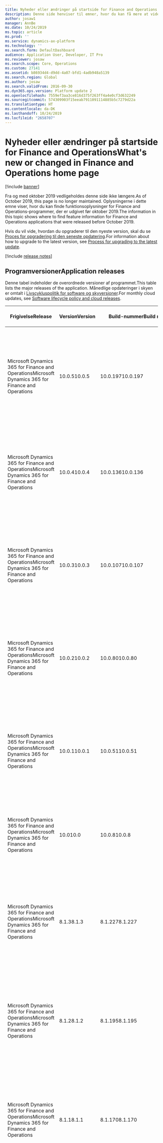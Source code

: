 ```yaml
---
title: Nyheder eller ændringer på startside for Finance and Operations
description: Denne side henviser til emner, hvor du kan få mere at vide om de nye funktioner i de seneste versioner af Finance and Operations-programmer.
author: josaw1
manager: AnnBe
ms.date: 10/24/2019
ms.topic: article
ms.prod: ''
ms.service: dynamics-ax-platform
ms.technology: ''
ms.search.form: DefaultDashboard
audience: Application User, Developer, IT Pro
ms.reviewer: josaw
ms.search.scope: Core, Operations
ms.custom: 27141
ms.assetid: b86934d4-d9dd-4a07-bfd1-4adb948a5139
ms.search.region: Global
ms.author: josaw
ms.search.validFrom: 2016-09-30
ms.dyn365.ops.version: Platform update 2
ms.openlocfilehash: 7559ef3aa3ce816d375f263ff4a4e0cf3d632249
ms.sourcegitcommit: 574309903f15eeab7911091114885b5c7279d22a
ms.translationtype: HT
ms.contentlocale: da-DK
ms.lasthandoff: 10/24/2019
ms.locfileid: "2658707"
---
```

# <a name="whats-new-or-changed-in-finance-and-operations-home-page"></a><span data-ttu-id="bb20c-103">Nyheder eller ændringer på startside for Finance and Operations</span><span class="sxs-lookup"><span data-stu-id="bb20c-103">What's new or changed in Finance and Operations home page</span></span>
[!include [banner](../includes/banner.md)]

<span data-ttu-id="bb20c-104">Fra og med oktober 2019 vedligeholdes denne side ikke længere.</span><span class="sxs-lookup"><span data-stu-id="bb20c-104">As of October 2019, this page is no longer maintained.</span></span> <span data-ttu-id="bb20c-105">Oplysningerne i dette emne viser, hvor du kan finde funktionsoplysninger for Finance and Operations-programmer, der er udgivet før oktober 2019.</span><span class="sxs-lookup"><span data-stu-id="bb20c-105">The information in this topic shows where to find feature information for Finance and Operations applications that were released before October 2019.</span></span>

<span data-ttu-id="bb20c-106">Hvis du vil vide, hvordan du opgraderer til den nyeste version, skal du se [Proces for opgradering til den seneste opdatering](../../dev-itpro/migration-upgrade/upgrade-latest-update.md).</span><span class="sxs-lookup"><span data-stu-id="bb20c-106">For information about how to upgrade to the latest version, see [Process for upgrading to the latest update](../../dev-itpro/migration-upgrade/upgrade-latest-update.md).</span></span>

[!include [release notes](../includes/release-notes.md)]

## <a name="application-releases"></a><span data-ttu-id="bb20c-107">Programversioner</span><span class="sxs-lookup"><span data-stu-id="bb20c-107">Application releases</span></span>

<span data-ttu-id="bb20c-108">Denne tabel indeholder de overordnede versioner af programmet.</span><span class="sxs-lookup"><span data-stu-id="bb20c-108">This table lists the major releases of the application.</span></span> <span data-ttu-id="bb20c-109">Månedlige opdateringer i skyen er omtalt i [Livscykluspolitik for software og skyversioner](../../dev-itpro/migration-upgrade/versions-update-policy.md).</span><span class="sxs-lookup"><span data-stu-id="bb20c-109">For monthly cloud updates, see [Software lifecycle policy and cloud releases](../../dev-itpro/migration-upgrade/versions-update-policy.md).</span></span>

<table>
<thead>
<tr>
<th><span data-ttu-id="bb20c-110">Frigivelse</span><span class="sxs-lookup"><span data-stu-id="bb20c-110">Release</span></span></th>
<th><span data-ttu-id="bb20c-111">Version</span><span class="sxs-lookup"><span data-stu-id="bb20c-111">Version</span></span></th>
<th><span data-ttu-id="bb20c-112">Build-nummer</span><span class="sxs-lookup"><span data-stu-id="bb20c-112">Build number</span></span></th>
<th><span data-ttu-id="bb20c-113">Tilgængelighed</span><span class="sxs-lookup"><span data-stu-id="bb20c-113">Availability</span></span></th>
<th><span data-ttu-id="bb20c-114">Få mere at vide</span><span class="sxs-lookup"><span data-stu-id="bb20c-114">Learn more</span></span></th>
</tr>
</thead>
<tbody>
<tr>
<td><span data-ttu-id="bb20c-115">Microsoft Dynamics 365 for Finance and Operations</span><span class="sxs-lookup"><span data-stu-id="bb20c-115">Microsoft Dynamics 365 for Finance and Operations</span></span></td>
<td><span data-ttu-id="bb20c-116">10.0.5</span><span class="sxs-lookup"><span data-stu-id="bb20c-116">10.0.5</span></span></td>
<td><span data-ttu-id="bb20c-117">10.0.197</span><span class="sxs-lookup"><span data-stu-id="bb20c-117">10.0.197</span></span></td>
<td><span data-ttu-id="bb20c-118">2019. oktober</span><span class="sxs-lookup"><span data-stu-id="bb20c-118">October 2019</span></span></td>
<td><span data-ttu-id="bb20c-119"><a href="whats-new-changed-10-0-5.md">Nyheder eller ændringer i Dynamics 365 for Finance and Operations version 10.0.5. (oktober 2019)</a></span><span class="sxs-lookup"><span data-stu-id="bb20c-119"><a href="whats-new-changed-10-0-5.md">What's new or changed in Dynamics 365 for Finance and Operations version 10.0.5 (October 2019)</a></span></span></td>
</tr>
<tr>
<td><span data-ttu-id="bb20c-120">Microsoft Dynamics 365 for Finance and Operations</span><span class="sxs-lookup"><span data-stu-id="bb20c-120">Microsoft Dynamics 365 for Finance and Operations</span></span></td>
<td><span data-ttu-id="bb20c-121">10.0.4</span><span class="sxs-lookup"><span data-stu-id="bb20c-121">10.0.4</span></span></td>
<td><span data-ttu-id="bb20c-122">10.0.136</span><span class="sxs-lookup"><span data-stu-id="bb20c-122">10.0.136</span></span></td>
<td><span data-ttu-id="bb20c-123">Juli 2019</span><span class="sxs-lookup"><span data-stu-id="bb20c-123">July 2019</span></span></td>
<td><span data-ttu-id="bb20c-124"><a href="whats-new-changed-10-0-4.md">Nyheder eller ændringer i Dynamics 365 for Finance and Operations version 10.0.4 (juli 2019)</a></span><span class="sxs-lookup"><span data-stu-id="bb20c-124"><a href="whats-new-changed-10-0-4.md">What's new or changed in Dynamics 365 for Finance and Operations version 10.0.4 (July 2019)</a></span></span></td>
</tr>
<tr>
<td><span data-ttu-id="bb20c-125">Microsoft Dynamics 365 for Finance and Operations</span><span class="sxs-lookup"><span data-stu-id="bb20c-125">Microsoft Dynamics 365 for Finance and Operations</span></span></td>
<td><span data-ttu-id="bb20c-126">10.0.3</span><span class="sxs-lookup"><span data-stu-id="bb20c-126">10.0.3</span></span></td>
<td><span data-ttu-id="bb20c-127">10.0.107</span><span class="sxs-lookup"><span data-stu-id="bb20c-127">10.0.107</span></span></td>
<td><span data-ttu-id="bb20c-128">2019. juni</span><span class="sxs-lookup"><span data-stu-id="bb20c-128">June 2019</span></span></td>
<td><span data-ttu-id="bb20c-129"><a href="whats-new-changed-10-0-3.md">Nyheder eller ændringer i Dynamics 365 for Finance and Operations version 10.0.3 (juni 2019)</a></span><span class="sxs-lookup"><span data-stu-id="bb20c-129"><a href="whats-new-changed-10-0-3.md">What's new or changed in Dynamics 365 for Finance and Operations version 10.0.3 (June 2019)</a></span></span></td>
</tr><tr>
<td><span data-ttu-id="bb20c-130">Microsoft Dynamics 365 for Finance and Operations</span><span class="sxs-lookup"><span data-stu-id="bb20c-130">Microsoft Dynamics 365 for Finance and Operations</span></span></td>
<td><span data-ttu-id="bb20c-131">10.0.2</span><span class="sxs-lookup"><span data-stu-id="bb20c-131">10.0.2</span></span></td>
<td><span data-ttu-id="bb20c-132">10.0.80</span><span class="sxs-lookup"><span data-stu-id="bb20c-132">10.0.80</span></span></td>
<td><span data-ttu-id="bb20c-133">Maj 2019</span><span class="sxs-lookup"><span data-stu-id="bb20c-133">May 2019</span></span></td>
<td><span data-ttu-id="bb20c-134"><a href="whats-new-changed-10-0-2.md">Nyheder eller ændringer i Dynamics 365 for Finance and Operations version 10.0.2 (maj 2019)</a></span><span class="sxs-lookup"><span data-stu-id="bb20c-134"><a href="whats-new-changed-10-0-2.md">What's new or changed in Dynamics 365 for Finance and Operations version 10.0.2 (May 2019)</a></span></span></td>
</tr>
<tr>
<td><span data-ttu-id="bb20c-135">Microsoft Dynamics 365 for Finance and Operations</span><span class="sxs-lookup"><span data-stu-id="bb20c-135">Microsoft Dynamics 365 for Finance and Operations</span></span></td>
<td><span data-ttu-id="bb20c-136">10.0.1</span><span class="sxs-lookup"><span data-stu-id="bb20c-136">10.0.1</span></span></td>
<td><span data-ttu-id="bb20c-137">10.0.51</span><span class="sxs-lookup"><span data-stu-id="bb20c-137">10.0.51</span></span></td>
<td><span data-ttu-id="bb20c-138">2019. april</span><span class="sxs-lookup"><span data-stu-id="bb20c-138">April 2019</span></span></td>
<td><span data-ttu-id="bb20c-139"><a href="whats-new-changed-10-0-1.md">Nyheder eller ændringer i Dynamics 365 for Finance and Operations version 10.0.1 (april 2019)</a></span><span class="sxs-lookup"><span data-stu-id="bb20c-139"><a href="whats-new-changed-10-0-1.md">What's new or changed in Dynamics 365 for Finance and Operations version 10.0.1 (April 2019)</a></span></span></td>
</tr>
<tr>
<td><span data-ttu-id="bb20c-140">Microsoft Dynamics 365 for Finance and Operations</span><span class="sxs-lookup"><span data-stu-id="bb20c-140">Microsoft Dynamics 365 for Finance and Operations</span></span></td>
<td><span data-ttu-id="bb20c-141">10.0</span><span class="sxs-lookup"><span data-stu-id="bb20c-141">10.0</span></span></td>
<td><span data-ttu-id="bb20c-142">10.0.8</span><span class="sxs-lookup"><span data-stu-id="bb20c-142">10.0.8</span></span></td>
<td><span data-ttu-id="bb20c-143">2019. april</span><span class="sxs-lookup"><span data-stu-id="bb20c-143">April 2019</span></span></td>
<td><span data-ttu-id="bb20c-144"><a href="whats-new-changed-10-0-1.md">Nyheder eller ændringer i Finance and Operations version 10.0 (april 2019) </a></span><span class="sxs-lookup"><span data-stu-id="bb20c-144"><a href="whats-new-changed-10-0-1.md">What's new or changed in Finance and Operations version 10.0 (April 2019) </a></span></span></td>
</tr>
<tr>
<td><span data-ttu-id="bb20c-145">Microsoft Dynamics 365 for Finance and Operations</span><span class="sxs-lookup"><span data-stu-id="bb20c-145">Microsoft Dynamics 365 for Finance and Operations</span></span></td>
<td><span data-ttu-id="bb20c-146">8.1.3</span><span class="sxs-lookup"><span data-stu-id="bb20c-146">8.1.3</span></span></td>
<td><span data-ttu-id="bb20c-147">8.1.227</span><span class="sxs-lookup"><span data-stu-id="bb20c-147">8.1.227</span></span></td>
<td><span data-ttu-id="bb20c-148">Januar 2019</span><span class="sxs-lookup"><span data-stu-id="bb20c-148">January 2019</span></span></td>
<td><span data-ttu-id="bb20c-149"><a href="whats-new-changed-8-1-3.md">Nyheder eller ændringer i Dynamics 365 for Finance and Operations version 8.1.3. (januar 2019)</a></span><span class="sxs-lookup"><span data-stu-id="bb20c-149"><a href="whats-new-changed-8-1-3.md">What's new or changed in Dynamics 365 for Finance and Operations version 8.1.3 (January 2019)</a></span></span></td>
</tr>
<tr>
<td><span data-ttu-id="bb20c-150">Microsoft Dynamics 365 for Finance and Operations</span><span class="sxs-lookup"><span data-stu-id="bb20c-150">Microsoft Dynamics 365 for Finance and Operations</span></span></td>
<td><span data-ttu-id="bb20c-151">8.1.2</span><span class="sxs-lookup"><span data-stu-id="bb20c-151">8.1.2</span></span></td>
<td><span data-ttu-id="bb20c-152">8.1.195</span><span class="sxs-lookup"><span data-stu-id="bb20c-152">8.1.195</span></span></td>
<td><span data-ttu-id="bb20c-153">2018. december</span><span class="sxs-lookup"><span data-stu-id="bb20c-153">December 2018</span></span></td>
<td><span data-ttu-id="bb20c-154"><a href="whats-new-changed-8-1-2.md">Nyheder eller ændringer i Dynamics 365 for Finance and Operations version 8.1.2. (december 2018)</a></span><span class="sxs-lookup"><span data-stu-id="bb20c-154"><a href="whats-new-changed-8-1-2.md">What's new or changed in Dynamics 365 for Finance and Operations version 8.1.2 (December 2018)</a></span></span></td>
</tr>
<tr>
<td><span data-ttu-id="bb20c-155">Microsoft Dynamics 365 for Finance and Operations</span><span class="sxs-lookup"><span data-stu-id="bb20c-155">Microsoft Dynamics 365 for Finance and Operations</span></span></td>
<td><span data-ttu-id="bb20c-156">8.1.1</span><span class="sxs-lookup"><span data-stu-id="bb20c-156">8.1.1</span></span></td>
<td><span data-ttu-id="bb20c-157">8.1.170</span><span class="sxs-lookup"><span data-stu-id="bb20c-157">8.1.170</span></span></td>
<td><span data-ttu-id="bb20c-158">Oktober 2018</span><span class="sxs-lookup"><span data-stu-id="bb20c-158">October 2018</span></span></td>
<td><span data-ttu-id="bb20c-159"><a href="whats-new-changed-8-1-1.md">Nyheder eller ændringer i Dynamics 365 for Finance and Operations version 8.1.1. (oktober 2018)</a></span><span class="sxs-lookup"><span data-stu-id="bb20c-159"><a href="whats-new-changed-8-1-1.md">What's new or changed in Dynamics 365 for Finance and Operations version 8.1.1 (October 2018)</a></span></span></td>
</tr>
<tr>
<td><span data-ttu-id="bb20c-160">Microsoft Dynamics 365 for Finance and Operations</span><span class="sxs-lookup"><span data-stu-id="bb20c-160">Microsoft Dynamics 365 for Finance and Operations</span></span></td>
<td><span data-ttu-id="bb20c-161">8.1</span><span class="sxs-lookup"><span data-stu-id="bb20c-161">8.1</span></span></td>
<td><span data-ttu-id="bb20c-162">8.1.136</span><span class="sxs-lookup"><span data-stu-id="bb20c-162">8.1.136</span></span></td>
<td><span data-ttu-id="bb20c-163">Oktober 2018</span><span class="sxs-lookup"><span data-stu-id="bb20c-163">October 2018</span></span></td>
<td><span data-ttu-id="bb20c-164"><a href="whats-new-changed-8-1-October-2018.md">Nyheder eller ændringer i Dynamics 365 for Finance and Operations version 8.1. (oktober 2018)</a></span><span class="sxs-lookup"><span data-stu-id="bb20c-164"><a href="whats-new-changed-8-1-October-2018.md">What's new or changed in Dynamics 365 for Finance and Operations version 8.1 (October 2018)</a></span></span></td>
</tr>
<tr>
<td><span data-ttu-id="bb20c-165">Microsoft Dynamics 365 for Finance and Operations</span><span class="sxs-lookup"><span data-stu-id="bb20c-165">Microsoft Dynamics 365 for Finance and Operations</span></span></td>
<td><span data-ttu-id="bb20c-166">8.0</span><span class="sxs-lookup"><span data-stu-id="bb20c-166">8.0</span></span></td>
<td><span data-ttu-id="bb20c-167">8.0.30, 8.0.35</span><span class="sxs-lookup"><span data-stu-id="bb20c-167">8.0.30, 8.0.35</span></span></td>
<td><span data-ttu-id="bb20c-168">2018. april</span><span class="sxs-lookup"><span data-stu-id="bb20c-168">April 2018</span></span></td>
<td><span data-ttu-id="bb20c-169"><a href="whats-new-changed-8-0-April-2018.md">Nyheder eller ændringer i Dynamics 365 for Finance and Operations version 8.0 (april 2018)</a></span><span class="sxs-lookup"><span data-stu-id="bb20c-169"><a href="whats-new-changed-8-0-April-2018.md">What's new or changed in Dynamics 365 for Finance and Operations version 8.0 (April 2018)</a></span></span></td>
</tr>
<tr>
<td><span data-ttu-id="bb20c-170">Microsoft Dynamics 365 for Finance and Operations, Enterprise Edition</span><span class="sxs-lookup"><span data-stu-id="bb20c-170">Microsoft Dynamics 365 for Finance and Operations, Enterprise edition</span></span></td>
<td><span data-ttu-id="bb20c-171">7.3</span><span class="sxs-lookup"><span data-stu-id="bb20c-171">7.3</span></span></td>
<td><span data-ttu-id="bb20c-172">7.3.11971.56116</span><span class="sxs-lookup"><span data-stu-id="bb20c-172">7.3.11971.56116</span></span></td>
<td><span data-ttu-id="bb20c-173">2017. december</span><span class="sxs-lookup"><span data-stu-id="bb20c-173">December 2017</span></span></td>
<td><span data-ttu-id="bb20c-174"><a href="whats-new-application-7.3-update.md">Nyheder eller ændringer i Dynamics 365 for Finance and Operations, Enterprise Edition 7.3</a></span><span class="sxs-lookup"><span data-stu-id="bb20c-174"><a href="whats-new-application-7.3-update.md">What's new or changed in Dynamics 365 for Finance and Operations, Enterprise edition 7.3</a></span></span></td>
</tr>
<tr>
<td><span data-ttu-id="bb20c-175">Microsoft Dynamics 365 for Finance and Operations, Enterprise Edition</span><span class="sxs-lookup"><span data-stu-id="bb20c-175">Microsoft Dynamics 365 for Finance and Operations, Enterprise edition</span></span></td>
<td><span data-ttu-id="bb20c-176">Juli 2017</span><span class="sxs-lookup"><span data-stu-id="bb20c-176">July 2017</span></span></td>
<td><span data-ttu-id="bb20c-177">7.2.11792.56024</span><span class="sxs-lookup"><span data-stu-id="bb20c-177">7.2.11792.56024</span></span></td>
<td><span data-ttu-id="bb20c-178">2017. juni</span><span class="sxs-lookup"><span data-stu-id="bb20c-178">June 2017</span></span></td>
<td><span data-ttu-id="bb20c-179"><a href="whats-new-application-July-2017-update.md">Nyheder eller ændringer i Dynamics 365 for Finance and Operations, Enterprise Edition (juli 2017)</a></span><span class="sxs-lookup"><span data-stu-id="bb20c-179"><a href="whats-new-application-July-2017-update.md">What's new or changed in Dynamics 365 for Finance and Operations, Enterprise edition (July 2017)</a></span></span></td>
</tr>
<tr>
<td><span data-ttu-id="bb20c-180">Microsoft Dynamics 365 for Operations</span><span class="sxs-lookup"><span data-stu-id="bb20c-180">Microsoft Dynamics 365 for Operations</span></span></td>
<td><span data-ttu-id="bb20c-181">1611</span><span class="sxs-lookup"><span data-stu-id="bb20c-181">1611</span></span></td>
<td><span data-ttu-id="bb20c-182">7.1.1541.3036</span><span class="sxs-lookup"><span data-stu-id="bb20c-182">7.1.1541.3036</span></span></td>
<td><span data-ttu-id="bb20c-183">November 2016</span><span class="sxs-lookup"><span data-stu-id="bb20c-183">November 2016</span></span></td>
<td><span data-ttu-id="bb20c-184"><a href="whats-new-dynamics-365-operations-1611.md">Nyheder eller ændringer i Dynamics 365 for Operations version 1611 (november 2016)</a></span><span class="sxs-lookup"><span data-stu-id="bb20c-184"><a href="whats-new-dynamics-365-operations-1611.md">What's new or changed in Dynamics 365 for Operations version 1611 (November 2016)</a></span></span></td>
</tr>
<tr>
<td><span data-ttu-id="bb20c-185">Microsoft Dynamics AX</span><span class="sxs-lookup"><span data-stu-id="bb20c-185">Microsoft Dynamics AX</span></span></td>
<td><span data-ttu-id="bb20c-186">7.0.1</span><span class="sxs-lookup"><span data-stu-id="bb20c-186">7.0.1</span></span></td>
<td><span data-ttu-id="bb20c-187">7.0.1265.23014</span><span class="sxs-lookup"><span data-stu-id="bb20c-187">7.0.1265.23014</span></span></td>
<td><span data-ttu-id="bb20c-188">Maj 2016</span><span class="sxs-lookup"><span data-stu-id="bb20c-188">May 2016</span></span></td>
<td><span data-ttu-id="bb20c-189"><a href="whats-new-changed-application-version-7-0-1-may-2016.md">Nyheder eller ændringer i Dynamics AX-programversion 7.0.1 (maj 2016)</a></span><span class="sxs-lookup"><span data-stu-id="bb20c-189"><a href="whats-new-changed-application-version-7-0-1-may-2016.md">What's new or changed in Dynamics AX application version 7.0.1 (May 2016)</a></span></span></td>
</tr>
<tr>
<td><span data-ttu-id="bb20c-190">Microsoft Dynamics AX</span><span class="sxs-lookup"><span data-stu-id="bb20c-190">Microsoft Dynamics AX</span></span></td>
<td><span data-ttu-id="bb20c-191">7.0</span><span class="sxs-lookup"><span data-stu-id="bb20c-191">7.0</span></span></td>
<td><span data-ttu-id="bb20c-192">7.0.1265.3015</span><span class="sxs-lookup"><span data-stu-id="bb20c-192">7.0.1265.3015</span></span></td>
<td><span data-ttu-id="bb20c-193">2016. februar</span><span class="sxs-lookup"><span data-stu-id="bb20c-193">February 2016</span></span></td>
<td><span data-ttu-id="bb20c-194"><a href="whats-new-changed-7-0-february-2016.md">Nyheder eller ændringer i Dynamics AX 7.0 (februar 2016)</a></span><span class="sxs-lookup"><span data-stu-id="bb20c-194"><a href="whats-new-changed-7-0-february-2016.md">What's new or changed in Dynamics AX 7.0 (February 2016)</a></span></span></td>
</tr>
</tbody>
</table>

## <a name="platform-releases"></a><span data-ttu-id="bb20c-195">Platformsversioner</span><span class="sxs-lookup"><span data-stu-id="bb20c-195">Platform releases</span></span>

<table>
<thead>
<tr>
<th><span data-ttu-id="bb20c-196">Frigivelse</span><span class="sxs-lookup"><span data-stu-id="bb20c-196">Release</span></span></th>
<th><span data-ttu-id="bb20c-197">Version</span><span class="sxs-lookup"><span data-stu-id="bb20c-197">Version</span></span></th>
<th><span data-ttu-id="bb20c-198">Build-nummer</span><span class="sxs-lookup"><span data-stu-id="bb20c-198">Build number</span></span></th>
<th><span data-ttu-id="bb20c-199">Tilgængelighed</span><span class="sxs-lookup"><span data-stu-id="bb20c-199">Availability</span></span></th>
<th><span data-ttu-id="bb20c-200">Få mere at vide</span><span class="sxs-lookup"><span data-stu-id="bb20c-200">Learn more</span></span></th>
</tr>
</thead>
<tbody>
<tr>
<td><span data-ttu-id="bb20c-201">Microsoft Dynamics 365 for Finance and Operations</span><span class="sxs-lookup"><span data-stu-id="bb20c-201">Microsoft Dynamics 365 for Finance and Operations</span></span></td>
<td><span data-ttu-id="bb20c-202">Platform update 29</span><span class="sxs-lookup"><span data-stu-id="bb20c-202">Platform update 29</span></span></td>
<td><span data-ttu-id="bb20c-203">7.0.5372</span><span class="sxs-lookup"><span data-stu-id="bb20c-203">7.0.5372</span></span></td>
<td><span data-ttu-id="bb20c-204">2019. oktober</span><span class="sxs-lookup"><span data-stu-id="bb20c-204">October 2019</span></span></td>
<td><span data-ttu-id="bb20c-205"><a href="whats-new-platform-update-29.md">Nyheder eller ændringer i Dynamics 365 for Finance and Operations Platform update 29 (oktober 2019)</a></span><span class="sxs-lookup"><span data-stu-id="bb20c-205"><a href="whats-new-platform-update-29.md">What's new or changed in Dynamics 365 for Finance and Operations platform update 29 (October 2019)</a></span></span></td>
</tr>
<tr>
<td><span data-ttu-id="bb20c-206">Microsoft Dynamics 365 for Finance and Operations</span><span class="sxs-lookup"><span data-stu-id="bb20c-206">Microsoft Dynamics 365 for Finance and Operations</span></span></td>
<td><span data-ttu-id="bb20c-207">Platform update 28</span><span class="sxs-lookup"><span data-stu-id="bb20c-207">Platform update 28</span></span></td>
<td><span data-ttu-id="bb20c-208">7.0.5314</span><span class="sxs-lookup"><span data-stu-id="bb20c-208">7.0.5314</span></span></td>
<td><span data-ttu-id="bb20c-209">Juli 2019</span><span class="sxs-lookup"><span data-stu-id="bb20c-209">July 2019</span></span></td>
<td><span data-ttu-id="bb20c-210"><a href="whats-new-platform-update-28.md">Nyheder eller ændringer i Dynamics 365 for Finance and Operations-platformsopdatering 28 (juli 2019)</a></span><span class="sxs-lookup"><span data-stu-id="bb20c-210"><a href="whats-new-platform-update-28.md">What's new or changed in Dynamics 365 for Finance and Operations platform update 28 (July 2019)</a></span></span></td>
</tr>
<tr>
<td><span data-ttu-id="bb20c-211">Microsoft Dynamics 365 for Finance and Operations</span><span class="sxs-lookup"><span data-stu-id="bb20c-211">Microsoft Dynamics 365 for Finance and Operations</span></span></td>
<td><span data-ttu-id="bb20c-212">Platform update 27</span><span class="sxs-lookup"><span data-stu-id="bb20c-212">Platform update 27</span></span></td>
<td><span data-ttu-id="bb20c-213">7.0.5286</span><span class="sxs-lookup"><span data-stu-id="bb20c-213">7.0.5286</span></span></td>
<td><span data-ttu-id="bb20c-214">2019. juni</span><span class="sxs-lookup"><span data-stu-id="bb20c-214">June 2019</span></span></td>
<td><span data-ttu-id="bb20c-215"><a href="whats-new-platform-update-27.md">Nyheder eller ændringer i Dynamics 365 for Finance and Operations-platformsopdatering 27 (juni 2019)</a></span><span class="sxs-lookup"><span data-stu-id="bb20c-215"><a href="whats-new-platform-update-27.md">What's new or changed in Dynamics 365 for Finance and Operations platform update 27 (June 2019)</a></span></span></td>
</tr><tr>
<td><span data-ttu-id="bb20c-216">Microsoft Dynamics 365 for Finance and Operations</span><span class="sxs-lookup"><span data-stu-id="bb20c-216">Microsoft Dynamics 365 for Finance and Operations</span></span></td>
<td><span data-ttu-id="bb20c-217">Platform update 26</span><span class="sxs-lookup"><span data-stu-id="bb20c-217">Platform update 26</span></span></td>
<td><span data-ttu-id="bb20c-218">7.0.5257</span><span class="sxs-lookup"><span data-stu-id="bb20c-218">7.0.5257</span></span></td>
<td><span data-ttu-id="bb20c-219">Maj 2019</span><span class="sxs-lookup"><span data-stu-id="bb20c-219">May 2019</span></span></td>
<td><span data-ttu-id="bb20c-220"><a href="whats-new-platform-update-26.md">Nyheder eller ændringer i Dynamics 365 for Finance and Operations-platformsopdatering 26 (maj 2019)</a></span><span class="sxs-lookup"><span data-stu-id="bb20c-220"><a href="whats-new-platform-update-26.md">What's new or changed in Dynamics 365 for Finance and Operations platform update 26 (May 2019)</a></span></span></td>
</tr>
<tr>
<td><span data-ttu-id="bb20c-221">Microsoft Dynamics 365 for Finance and Operations</span><span class="sxs-lookup"><span data-stu-id="bb20c-221">Microsoft Dynamics 365 for Finance and Operations</span></span></td>
<td><span data-ttu-id="bb20c-222">Platform update 25</span><span class="sxs-lookup"><span data-stu-id="bb20c-222">Platform update 25</span></span></td>
<td><span data-ttu-id="bb20c-223">7.0.5222</span><span class="sxs-lookup"><span data-stu-id="bb20c-223">7.0.5222</span></span></td>
<td><span data-ttu-id="bb20c-224">2019. april</span><span class="sxs-lookup"><span data-stu-id="bb20c-224">April 2019</span></span></td>
<td><span data-ttu-id="bb20c-225"><a href="whats-new-platform-25.md">Nyheder eller ændringer i Dynamics 365 for Finance and Operations-platformsopdatering 25 (april 2019)</a></span><span class="sxs-lookup"><span data-stu-id="bb20c-225"><a href="whats-new-platform-25.md">What's new or changed in Dynamics 365 for Finance and Operations platform update 25 (April 2019)</a></span></span></td>
</tr><tr>
<td><span data-ttu-id="bb20c-226">Microsoft Dynamics 365 for Finance and Operations</span><span class="sxs-lookup"><span data-stu-id="bb20c-226">Microsoft Dynamics 365 for Finance and Operations</span></span></td>
<td><span data-ttu-id="bb20c-227">Platform update 24</span><span class="sxs-lookup"><span data-stu-id="bb20c-227">Platform update 24</span></span></td>
<td><span data-ttu-id="bb20c-228">7.0.5179</span><span class="sxs-lookup"><span data-stu-id="bb20c-228">7.0.5179</span></span></td>
<td><span data-ttu-id="bb20c-229">2019. marts</span><span class="sxs-lookup"><span data-stu-id="bb20c-229">March 2019</span></span></td>
<td><span data-ttu-id="bb20c-230"><a href="whats-new-platform-update-24.md">Nyheder eller ændringer i Dynamics 365 for Finance and Operations-platformsopdatering 24 (marts 2019)</a></span><span class="sxs-lookup"><span data-stu-id="bb20c-230"><a href="whats-new-platform-update-24.md">What's new or changed in Dynamics 365 for Finance and Operations platform update 24 (March 2019)</a></span></span></td>
</tr>
<tr>
<td><span data-ttu-id="bb20c-231">Microsoft Dynamics 365 for Finance and Operations</span><span class="sxs-lookup"><span data-stu-id="bb20c-231">Microsoft Dynamics 365 for Finance and Operations</span></span></td>
<td><span data-ttu-id="bb20c-232">Platformsopdatering 23</span><span class="sxs-lookup"><span data-stu-id="bb20c-232">Platform update 23</span></span></td>
<td><span data-ttu-id="bb20c-233">7.0.5126</span><span class="sxs-lookup"><span data-stu-id="bb20c-233">7.0.5126</span></span></td>
<td><span data-ttu-id="bb20c-234">Januar 2019</span><span class="sxs-lookup"><span data-stu-id="bb20c-234">January 2019</span></span></td>
<td><span data-ttu-id="bb20c-235"><a href="whats-new-platform-update-23.md">Nyheder eller ændringer i Dynamics 365 for Finance and Operations-platformsopdatering 23 (januar 2019)</a></span><span class="sxs-lookup"><span data-stu-id="bb20c-235"><a href="whats-new-platform-update-23.md">What's new or changed in Dynamics 365 for Finance and Operations platform update 23 (January 2019)</a></span></span></td>
</tr>
<tr>
<td><span data-ttu-id="bb20c-236">Microsoft Dynamics 365 for Finance and Operations</span><span class="sxs-lookup"><span data-stu-id="bb20c-236">Microsoft Dynamics 365 for Finance and Operations</span></span></td>
<td><span data-ttu-id="bb20c-237">Platformsopdatering 22</span><span class="sxs-lookup"><span data-stu-id="bb20c-237">Platform update 22</span></span></td>
<td><span data-ttu-id="bb20c-238">7.0.5095</span><span class="sxs-lookup"><span data-stu-id="bb20c-238">7.0.5095</span></span></td>
<td><span data-ttu-id="bb20c-239">2018. december</span><span class="sxs-lookup"><span data-stu-id="bb20c-239">December 2018</span></span></td>
<td><span data-ttu-id="bb20c-240"><a href="whats-new-platform-update-22.md">Nyheder eller ændringer i Dynamics 365 for Finance and Operations-platformsopdatering 22 (december 2018)</a></span><span class="sxs-lookup"><span data-stu-id="bb20c-240"><a href="whats-new-platform-update-22.md">What's new or changed in Dynamics 365 for Finance and Operations platform update 22 (December 2018)</a></span></span></td>
</tr>
<tr>
<td><span data-ttu-id="bb20c-241">Microsoft Dynamics 365 for Finance and Operations</span><span class="sxs-lookup"><span data-stu-id="bb20c-241">Microsoft Dynamics 365 for Finance and Operations</span></span></td>
<td><span data-ttu-id="bb20c-242">Platformsopdatering 21</span><span class="sxs-lookup"><span data-stu-id="bb20c-242">Platform update 21</span></span></td>
<td><span data-ttu-id="bb20c-243">7.0.5073</span><span class="sxs-lookup"><span data-stu-id="bb20c-243">7.0.5073</span></span></td>
<td><span data-ttu-id="bb20c-244">November 2018</span><span class="sxs-lookup"><span data-stu-id="bb20c-244">November 2018</span></span></td>
<td><span data-ttu-id="bb20c-245"><a href="whats-new-platform-update-21.md">Nyheder eller ændringer i Dynamics 365 for Finance and Operations-platformsopdatering 21 (november 2018)</a></span><span class="sxs-lookup"><span data-stu-id="bb20c-245"><a href="whats-new-platform-update-21.md">What's new or changed in Dynamics 365 for Finance and Operations platform update 21 (November 2018)</a></span></span></td>
</tr>
<tr>
<td><span data-ttu-id="bb20c-246">Microsoft Dynamics 365 for Finance and Operations</span><span class="sxs-lookup"><span data-stu-id="bb20c-246">Microsoft Dynamics 365 for Finance and Operations</span></span></td>
<td><span data-ttu-id="bb20c-247">Platformsopdatering 20</span><span class="sxs-lookup"><span data-stu-id="bb20c-247">Platform update 20</span></span></td>
<td><span data-ttu-id="bb20c-248">7.0.5030</span><span class="sxs-lookup"><span data-stu-id="bb20c-248">7.0.5030</span></span></td>
<td><span data-ttu-id="bb20c-249">2018. september</span><span class="sxs-lookup"><span data-stu-id="bb20c-249">September 2018</span></span></td>
<td><span data-ttu-id="bb20c-250"><a href="whats-new-platform-update-20.md">Nyheder eller ændringer i Dynamics 365 for Finance and Operations-platformsopdatering 20 (september 2018)</a></span><span class="sxs-lookup"><span data-stu-id="bb20c-250"><a href="whats-new-platform-update-20.md">What's new or changed in Dynamics 365 for Finance and Operations platform update 20 (September 2018)</a></span></span></td>
</tr>
<tr>
<td><span data-ttu-id="bb20c-251">Microsoft Dynamics 365 for Finance and Operations, Enterprise Edition</span><span class="sxs-lookup"><span data-stu-id="bb20c-251">Microsoft Dynamics 365 for Finance and Operations, Enterprise edition</span></span></td>
<td><span data-ttu-id="bb20c-252">Platformsopdatering 15</span><span class="sxs-lookup"><span data-stu-id="bb20c-252">Platform update 15</span></span></td>
<td><span data-ttu-id="bb20c-253">7.0.4841</span><span class="sxs-lookup"><span data-stu-id="bb20c-253">7.0.4841</span></span></td>
<td><span data-ttu-id="bb20c-254">2018. marts</span><span class="sxs-lookup"><span data-stu-id="bb20c-254">March 2018</span></span></td>
<td><span data-ttu-id="bb20c-255"><a href="whats-new-platform-update-15.md">Nyheder eller ændringer i Dynamics 365 for Finance and Operations, Enterprise Edition-platformsopdatering 15 (marts 2018)</a></span><span class="sxs-lookup"><span data-stu-id="bb20c-255"><a href="whats-new-platform-update-15.md">What's new or changed in Dynamics 365 for Finance and Operations, Enterprise edition platform update 15 (March 2018)</a></span></span></td>
</tr>
<tr>
<td><span data-ttu-id="bb20c-256">Microsoft Dynamics 365 for Finance and Operations, Enterprise Edition</span><span class="sxs-lookup"><span data-stu-id="bb20c-256">Microsoft Dynamics 365 for Finance and Operations, Enterprise edition</span></span></td>
<td><span data-ttu-id="bb20c-257">Platformsopdatering 12</span><span class="sxs-lookup"><span data-stu-id="bb20c-257">Platform update 12</span></span></td>
<td><span data-ttu-id="bb20c-258">7.0.4709</span><span class="sxs-lookup"><span data-stu-id="bb20c-258">7.0.4709</span></span></td>
<td><span data-ttu-id="bb20c-259">November 2017</span><span class="sxs-lookup"><span data-stu-id="bb20c-259">November 2017</span></span></td>
<td><span data-ttu-id="bb20c-260"><a href="whats-new-platform-update-12.md">Nyheder eller ændringer i Dynamics 365 for Finance and Operations, Enterprise Edition-platformsopdatering 12 (november 2017)</a></span><span class="sxs-lookup"><span data-stu-id="bb20c-260"><a href="whats-new-platform-update-12.md">What's new or changed in Dynamics 365 for Finance and Operations, Enterprise edition platform update 12 (November 2017)</a></span></span></td>
</tr>
<tr>
<td><span data-ttu-id="bb20c-261">Microsoft Dynamics 365 for Finance and Operations, Enterprise Edition</span><span class="sxs-lookup"><span data-stu-id="bb20c-261">Microsoft Dynamics 365 for Finance and Operations, Enterprise edition</span></span></td>
<td><span data-ttu-id="bb20c-262">Platformsopdatering 11</span><span class="sxs-lookup"><span data-stu-id="bb20c-262">Platform update 11</span></span></td>
<td><span data-ttu-id="bb20c-263">7.0.4679.35176</span><span class="sxs-lookup"><span data-stu-id="bb20c-263">7.0.4679.35176</span></span></td>
<td><span data-ttu-id="bb20c-264">Oktober 2017</span><span class="sxs-lookup"><span data-stu-id="bb20c-264">October 2017</span></span></td>
<td><span data-ttu-id="bb20c-265"><a href="whats-new-platform-update-11.md">Nyheder eller ændringer i Dynamics 365 for Finance and Operations, Enterprise Edition-platformsopdatering 11 (oktober 2017)</a></span><span class="sxs-lookup"><span data-stu-id="bb20c-265"><a href="whats-new-platform-update-11.md">What's new or changed in Dynamics 365 for Finance and Operations, Enterprise edition platform update 11 (October 2017)</a></span></span></td>
</tr>
<tr>
<td><span data-ttu-id="bb20c-266">Microsoft Dynamics 365 for Finance and Operations, Enterprise Edition</span><span class="sxs-lookup"><span data-stu-id="bb20c-266">Microsoft Dynamics 365 for Finance and Operations, Enterprise edition</span></span></td>
<td><span data-ttu-id="bb20c-267">Platformsopdatering 10</span><span class="sxs-lookup"><span data-stu-id="bb20c-267">Platform update 10</span></span></td>
<td><span data-ttu-id="bb20c-268">7.0.4641.16233</span><span class="sxs-lookup"><span data-stu-id="bb20c-268">7.0.4641.16233</span></span></td>
<td><span data-ttu-id="bb20c-269">2017. august</span><span class="sxs-lookup"><span data-stu-id="bb20c-269">August 2017</span></span></td>
<td><span data-ttu-id="bb20c-270"><a href="whats-new-platform-update-10.md">Nyheder eller ændringer i Dynamics 365 for Finance and Operations, Enterprise Edition-platformsopdatering 10 (august 2017)</a></span><span class="sxs-lookup"><span data-stu-id="bb20c-270"><a href="whats-new-platform-update-10.md">What's new or changed in Dynamics 365 for Finance and Operations, Enterprise edition platform update 10 (August 2017)</a></span></span></td>
</tr>
<tr>
<td><span data-ttu-id="bb20c-271">Microsoft Dynamics 365 for Finance and Operations, Enterprise Edition</span><span class="sxs-lookup"><span data-stu-id="bb20c-271">Microsoft Dynamics 365 for Finance and Operations, Enterprise edition</span></span></td>
<td><span data-ttu-id="bb20c-272">Platformsopdatering 9</span><span class="sxs-lookup"><span data-stu-id="bb20c-272">Platform update 9</span></span></td>
<td><span data-ttu-id="bb20c-273">7.0.4612.35162</span><span class="sxs-lookup"><span data-stu-id="bb20c-273">7.0.4612.35162</span></span></td>
<td><span data-ttu-id="bb20c-274">Juli 2017</span><span class="sxs-lookup"><span data-stu-id="bb20c-274">July 2017</span></span></td>
<td><span data-ttu-id="bb20c-275"><a href="whats-new-platform-update-9.md">Nyheder eller ændringer i Dynamics 365 for Finance and Operations, Enterprise Edition-platformsopdatering 9 (juli 2017)</a></span><span class="sxs-lookup"><span data-stu-id="bb20c-275"><a href="whats-new-platform-update-9.md">What's new or changed in Dynamics 365 for Finance and Operations, Enterprise edition platform update 9 (July 2017)</a></span></span></td>
</tr>
<tr>
<td><span data-ttu-id="bb20c-276">Microsoft Dynamics 365 for Finance and Operations, Enterprise Edition</span><span class="sxs-lookup"><span data-stu-id="bb20c-276">Microsoft Dynamics 365 for Finance and Operations, Enterprise edition</span></span></td>
<td><span data-ttu-id="bb20c-277">Platformsopdatering 8</span><span class="sxs-lookup"><span data-stu-id="bb20c-277">Platform update 8</span></span></td>
<td><span data-ttu-id="bb20c-278">7.0.4565.16212</span><span class="sxs-lookup"><span data-stu-id="bb20c-278">7.0.4565.16212</span></span></td>
<td><span data-ttu-id="bb20c-279">2017. juni</span><span class="sxs-lookup"><span data-stu-id="bb20c-279">June 2017</span></span></td>
<td><span data-ttu-id="bb20c-280"><a href="whats-new-platform-update-8.md">Nyheder eller ændringer i Dynamics 365 for Finance and Operations, Enterprise Edition-platformsopdatering 8 (juni 2017)</a></span><span class="sxs-lookup"><span data-stu-id="bb20c-280"><a href="whats-new-platform-update-8.md">What's new or changed in Dynamics 365 for Finance and Operations, Enterprise edition platform update 8 (June 2017)</a></span></span></td>
</tr>
<tr>
<td><span data-ttu-id="bb20c-281">Microsoft Dynamics 365 for Operations</span><span class="sxs-lookup"><span data-stu-id="bb20c-281">Microsoft Dynamics 365 for Operations</span></span></td>
<td><span data-ttu-id="bb20c-282">Platformsopdatering 7</span><span class="sxs-lookup"><span data-stu-id="bb20c-282">Platform update 7</span></span></td>
<td><span data-ttu-id="bb20c-283">7.0.4542.16189</span><span class="sxs-lookup"><span data-stu-id="bb20c-283">7.0.4542.16189</span></span></td>
<td><span data-ttu-id="bb20c-284">Maj 2017</span><span class="sxs-lookup"><span data-stu-id="bb20c-284">May 2017</span></span></td>
<td><span data-ttu-id="bb20c-285"><a href="whats-new-platform-update-7.md">Nyheder eller ændringer i Dynamics 365 for Operations-platformsopdatering 7 (maj 2017)</a></span><span class="sxs-lookup"><span data-stu-id="bb20c-285"><a href="whats-new-platform-update-7.md">What's new or changed in Dynamics 365 for Operations platform update 7 (May 2017)</a></span></span></td>
</tr>
<tr>
<td><span data-ttu-id="bb20c-286">Dynamics 365 for Operations</span><span class="sxs-lookup"><span data-stu-id="bb20c-286">Dynamics 365 for Operations</span></span></td>
<td><span data-ttu-id="bb20c-287">Platformsopdatering 6</span><span class="sxs-lookup"><span data-stu-id="bb20c-287">Platform update 6</span></span></td>
<td><span data-ttu-id="bb20c-288">7.0.4509.16180</span><span class="sxs-lookup"><span data-stu-id="bb20c-288">7.0.4509.16180</span></span></td>
<td><span data-ttu-id="bb20c-289">2017. april</span><span class="sxs-lookup"><span data-stu-id="bb20c-289">April 2017</span></span></td>
<td><span data-ttu-id="bb20c-290"><a href="whats-new-platform-update-6.md">Nyheder eller ændringer i Dynamics 365 for Operations-platformsopdatering 6 (april 2017)</a></span><span class="sxs-lookup"><span data-stu-id="bb20c-290"><a href="whats-new-platform-update-6.md">What's new or changed in Dynamics 365 for Operations platform update 6 (April 2017)</a></span></span></td>
</tr>
<tr>
<td><span data-ttu-id="bb20c-291">Dynamics 365 for Operations</span><span class="sxs-lookup"><span data-stu-id="bb20c-291">Dynamics 365 for Operations</span></span></td>
<td><span data-ttu-id="bb20c-292">Platformsopdatering 5</span><span class="sxs-lookup"><span data-stu-id="bb20c-292">Platform update 5</span></span></td>
<td><span data-ttu-id="bb20c-293">7.0.4475.16165</span><span class="sxs-lookup"><span data-stu-id="bb20c-293">7.0.4475.16165</span></span></td>
<td><span data-ttu-id="bb20c-294">2017. marts</span><span class="sxs-lookup"><span data-stu-id="bb20c-294">March 2017</span></span></td>
<td><span data-ttu-id="bb20c-295"><a href="whats-new-platform-update-5.md">Nyheder eller ændringer i Dynamics 365 for Operations-platformsopdatering 5 (marts 2017)</a></span><span class="sxs-lookup"><span data-stu-id="bb20c-295"><a href="whats-new-platform-update-5.md">What's new or changed in Dynamics 365 for Operations platform update 5 (March 2017)</a></span></span></td>
</tr>
<tr>
<td><span data-ttu-id="bb20c-296">Dynamics 365 for Operations</span><span class="sxs-lookup"><span data-stu-id="bb20c-296">Dynamics 365 for Operations</span></span></td>
<td><span data-ttu-id="bb20c-297">Platformsopdatering 4</span><span class="sxs-lookup"><span data-stu-id="bb20c-297">Platform update 4</span></span></td>
<td><span data-ttu-id="bb20c-298">7.0.4425.16161</span><span class="sxs-lookup"><span data-stu-id="bb20c-298">7.0.4425.16161</span></span></td>
<td><span data-ttu-id="bb20c-299">2017. februar</span><span class="sxs-lookup"><span data-stu-id="bb20c-299">February 2017</span></span></td>
<td><span data-ttu-id="bb20c-300"><a href="whats-new-platform-update-4.md">Nyheder eller ændringer i Dynamics 365 for Operations-platformsopdatering 4 (februar 2017)</a></span><span class="sxs-lookup"><span data-stu-id="bb20c-300"><a href="whats-new-platform-update-4.md">What's new or changed in Dynamics 365 for Operations platform update 4 (February 2017)</a></span></span></td>
</tr>
<tr>
<td><span data-ttu-id="bb20c-301">Dynamics 365 for Operations</span><span class="sxs-lookup"><span data-stu-id="bb20c-301">Dynamics 365 for Operations</span></span></td>
<td><span data-ttu-id="bb20c-302">Platformsopdatering 3</span><span class="sxs-lookup"><span data-stu-id="bb20c-302">Platform update 3</span></span></td>
<td><span data-ttu-id="bb20c-303">7.0.4307.16141</span><span class="sxs-lookup"><span data-stu-id="bb20c-303">7.0.4307.16141</span></span></td>
<td><span data-ttu-id="bb20c-304">November 2016</span><span class="sxs-lookup"><span data-stu-id="bb20c-304">November 2016</span></span></td>
<td><span data-ttu-id="bb20c-305"><a href="whats-new-platform-update-3.md">Nyheder eller ændringer i Dynamics 365 for Operations-platformsopdatering 3 (november 2016)</a></span><span class="sxs-lookup"><span data-stu-id="bb20c-305"><a href="whats-new-platform-update-3.md">What's new or changed in Dynamics 365 for Operations platform update 3 (November 2016)</a></span></span></td>
</tr>
<tr>
<td><span data-ttu-id="bb20c-306">Microsoft Dynamics AX</span><span class="sxs-lookup"><span data-stu-id="bb20c-306">Microsoft Dynamics AX</span></span></td>
<td><span data-ttu-id="bb20c-307">Platformsopdatering 2</span><span class="sxs-lookup"><span data-stu-id="bb20c-307">Platform update 2</span></span></td>
<td><span data-ttu-id="bb20c-308">7.0.4230.16130</span><span class="sxs-lookup"><span data-stu-id="bb20c-308">7.0.4230.16130</span></span></td>
<td><span data-ttu-id="bb20c-309">2016. august</span><span class="sxs-lookup"><span data-stu-id="bb20c-309">August 2016</span></span></td>
<td><span data-ttu-id="bb20c-310"><a href="whats-new-platform-update-2.md">Nyheder eller ændringer i Dynamics AX-platformsopdatering 2 (august 2016)</a></span><span class="sxs-lookup"><span data-stu-id="bb20c-310"><a href="whats-new-platform-update-2.md">What's new or changed in Dynamics AX platform update 2 (August 2016)</a></span></span></td>
</tr>
<tr>
<td><span data-ttu-id="bb20c-311">Microsoft Dynamics AX</span><span class="sxs-lookup"><span data-stu-id="bb20c-311">Microsoft Dynamics AX</span></span></td>
<td><span data-ttu-id="bb20c-312">Platformsopdatering 1</span><span class="sxs-lookup"><span data-stu-id="bb20c-312">Platform update 1</span></span></td>
<td><span data-ttu-id="bb20c-313">7.0.4127.16103</span><span class="sxs-lookup"><span data-stu-id="bb20c-313">7.0.4127.16103</span></span></td>
<td><span data-ttu-id="bb20c-314">Maj 2016</span><span class="sxs-lookup"><span data-stu-id="bb20c-314">May 2016</span></span></td>
<td><span data-ttu-id="bb20c-315"><a href="whats-new-changed-platform-version-7-1-may-2016.md">Nyheder eller ændringer i Dynamics AX-platformsopdatering 1 (maj 2016)</a></span><span class="sxs-lookup"><span data-stu-id="bb20c-315"><a href="whats-new-changed-platform-version-7-1-may-2016.md">What's new or changed in Dynamics AX platform update 1 (May 2016)</a></span></span></td>
</tr>
<tr>
<td><span data-ttu-id="bb20c-316">Microsoft Dynamics AX</span><span class="sxs-lookup"><span data-stu-id="bb20c-316">Microsoft Dynamics AX</span></span></td>
<td><span data-ttu-id="bb20c-317">7.0</span><span class="sxs-lookup"><span data-stu-id="bb20c-317">7.0</span></span></td>
<td><span data-ttu-id="bb20c-318">7.0.4030.16079</span><span class="sxs-lookup"><span data-stu-id="bb20c-318">7.0.4030.16079</span></span></td>
<td><span data-ttu-id="bb20c-319">2016. februar</span><span class="sxs-lookup"><span data-stu-id="bb20c-319">February 2016</span></span></td>
<td><span data-ttu-id="bb20c-320"><a href="whats-new-changed-7-0-february-2016.md">Nyheder eller ændringer i Dynamics AX 7.0 (februar 2016)</a></span><span class="sxs-lookup"><span data-stu-id="bb20c-320"><a href="whats-new-changed-7-0-february-2016.md">What's new or changed in Dynamics AX 7.0 (February 2016)</a></span></span></td>
</tr>
</tbody>
</table>
